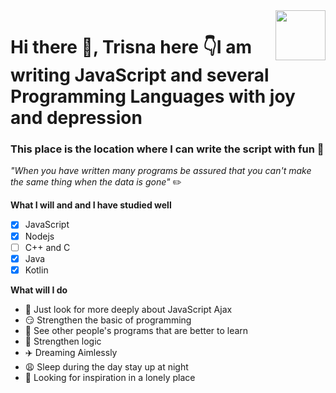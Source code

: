 <img src="js.png" align="right" style="height: 80px"/>

# Hi there 👋,  **Trisna** here 👇I am writing JavaScript and several Programming Languages with joy and depression

### This place is the location where I can write the script with fun 📝

_"When you have written many programs be assured that you can't make the same thing when the data is gone"_ :pencil2:


**What I will and and I have studied well**

- [x] JavaScript
- [x] Nodejs
- [ ] C++ and C
- [x] Java
- [x] Kotlin

**What will I do**
- 🤔 Just look for more deeply about JavaScript Ajax
- 😏 Strengthen the basic of programming
- 🙏 See other people's programs that are better to learn
- 🤗 Strengthen logic
- :airplane: Dreaming Aimlessly
- :weary: Sleep during the day stay up at night
- :rainbow: Looking for inspiration in a lonely place



<!-- <hr> -->
